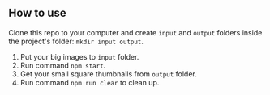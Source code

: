 ## How to use

Clone this repo to your computer and create `input` and `output` folders inside the project's folder: `mkdir input output`.

1. Put your big images to `input` folder.
2. Run command `npm start`.
3. Get your small square thumbnails from `output` folder.
4. Run command `npm run clear` to clean up.
